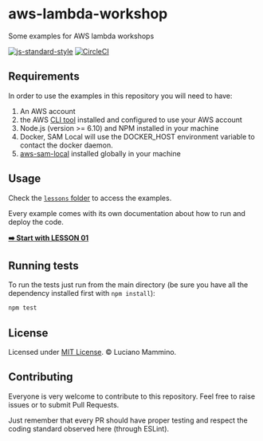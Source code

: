 # aws-lambda-workshop

Some examples for AWS lambda workshops

[![js-standard-style](https://img.shields.io/badge/code%20style-standard-brightgreen.svg)](http://standardjs.com)
[![CircleCI](https://circleci.com/gh/lmammino/aws-lambda-workshop.svg?style=shield)](https://circleci.com/gh/lmammino/aws-lambda-workshop)


## Requirements

In order to use the examples in this repository you will need to have:

  1. An AWS account
  2. the AWS [CLI tool](https://aws.amazon.com/cli/) installed and configured to use your AWS account
  3. Node.js (version >= 6.10) and NPM installed in your machine
  4. Docker, SAM Local will use the DOCKER_HOST environment variable to contact the docker daemon.
  5. [aws-sam-local](https://www.npmjs.com/package/aws-sam-local) installed globally in your machine


## Usage

Check the [`lessons` folder](lessons/) to access the examples.

Every example comes with its own documentation about how to run and deploy the code.

[**➡️  Start with LESSON 01**](lessons/01-simple-hello-world-api)


## Running tests

To run the tests just run from the main directory (be sure you have all the dependency installed first with `npm install`):

```bash
npm test
```


## License

Licensed under [MIT License](LICENSE). © Luciano Mammino.


## Contributing

Everyone is very welcome to contribute to this repository. Feel free to raise issues or to submit Pull Requests.

Just remember that every PR should have proper testing and respect the coding standard observed here (through ESLint).
